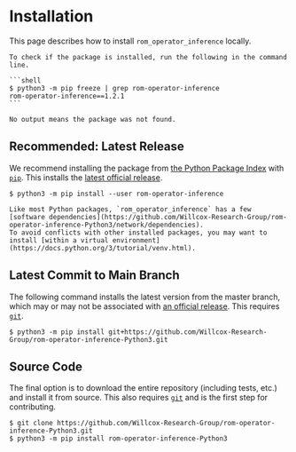 # Installation

This page describes how to install `rom_operator_inference` locally.

````{tip}
To check if the package is installed, run the following in the command line.

```shell
$ python3 -m pip freeze | grep rom-operator-inference
rom-operator-inference==1.2.1
```

No output means the package was not found.
````

## Recommended: Latest Release

We recommend installing the package from [the Python Package Index](https://pypi.org/) with [`pip`](https://pypi.org/project/pip/).
This installs the [latest official release](https://github.com/Willcox-Research-Group/rom-operator-inference-Python3/releases).

```shell
$ python3 -m pip install --user rom-operator-inference
```

```{note}
Like most Python packages, `rom_operator_inference` has a few [software dependencies](https://github.com/Willcox-Research-Group/rom-operator-inference-Python3/network/dependencies).
To avoid conflicts with other installed packages, you may want to install [within a virtual environment](https://docs.python.org/3/tutorial/venv.html).
```

## Latest Commit to Main Branch

The following command installs the latest version from the master branch, which may or may not be associated with [an official release](https://github.com/Willcox-Research-Group/rom-operator-inference-Python3/releases).
This requires [`git`](https://git-scm.com/).

```shell
$ python3 -m pip install git+https://github.com/Willcox-Research-Group/rom-operator-inference-Python3.git
```

## Source Code

The final option is to download the entire repository (including tests, etc.) and install it from source.
This also requires [`git`](https://git-scm.com/) and is the first step for contributing.
<!-- TODO: link to contributing instructions and note on testing. -->

```shell
$ git clone https://github.com/Willcox-Research-Group/rom-operator-inference-Python3.git
$ python3 -m pip install rom-operator-inference-Python3
```
